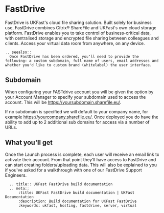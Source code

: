 # FastDrive

FastDrive is UKFast's cloud file sharing solution. Built solely for business use, FastDrive combines Citrix® ShareFile and UKFast's own cloud storage platform. FastDrive enables you to take control of business-critical data, with centralised storage and encrypted file sharing between colleagues and clients. Access your virtual data room from anywhere, on any device.

```eval_rst
.. seealso::
  Once FastDrive has been ordered, you'll need to provide the following: a custom subdomain, full name of users, email addresses and whether you'd like to custom brand (whitelabel) the user interface.
```
## Subdomain
When configuring your FASTdrive account you will be given the option by your Account Manager to specify your subdomain used to access the account. This will be <https://yoursubdomain.sharefile.eu/>.

If no subdomain is specified we will default to your company name, for example <https://yourcompany.sharefile.eu/>. Once deployed you do have the ability to add up to 2 additional sub domains for access via a number of URLs.

## What you'll get
Once the Launch process is complete, each user will receive an email link to activate their account. From that point they'll have access to FastDrive and can start creating folders/uploading data. This will also be explained to you if you've asked for a walkthrough with one of our FastDrive Support Engineers.

```eval_rst
  .. title:: UKFast FastDrive build documentation
  .. meta::
      :title: UKFast FastDrive build documentation | UKFast Documentation
      :description: Build documentation for UKFast FastDrive
      :keywords: ukfast, hosting, fastdrive, server, virtual
```
